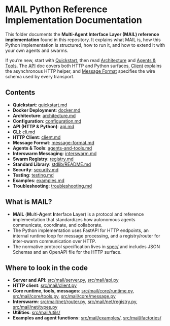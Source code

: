 # MAIL Python Reference Implementation Documentation

This folder documents the **Multi‑Agent Interface Layer (MAIL) reference implementation** found in this repository. It explains what MAIL is, how this Python implementation is structured, how to run it, and how to extend it with your own agents and swarms.

If you’re new, start with [Quickstart](/docs/quickstart.md), then read [Architecture](/docs/architecture.md) and [Agents & Tools](/docs/agents-and-tools.md). The [API](/docs/api.md) doc covers both HTTP and Python surfaces, [Client](/docs/client.md) explains the asynchronous HTTP helper, and [Message Format](/docs/message-format.md) specifies the wire schema used by every transport.

## Contents
- **Quickstart**: [quickstart.md](/docs/quickstart.md)
- **Docker Deployment**: [docker.md](/docs/docker.md)
- **Architecture**: [architecture.md](/docs/architecture.md)
- **Configuration**: [configuration.md](/docs/configuration.md)
- **API (HTTP & Python)**: [api.md](/docs/api.md)
- **CLI**: [cli.md](/docs/cli.md)
- **HTTP Client**: [client.md](/docs/client.md)
- **Message Format**: [message-format.md](/docs/message-format.md)
- **Agents & Tools**: [agents-and-tools.md](/docs/agents-and-tools.md)
- **Interswarm Messaging**: [interswarm.md](/docs/interswarm.md)
- **Swarm Registry**: [registry.md](/docs/registry.md)
- **Standard Library**: [stdlib/README.md](/docs/stdlib/README.md)
- **Security**: [security.md](/docs/security.md)
- **Testing**: [testing.md](/docs/testing.md)
- **Examples**: [examples.md](/docs/examples.md)
- **Troubleshooting**: [troubleshooting.md](/docs/troubleshooting.md)

## What is MAIL?
- **MAIL** (**M**ulti‑**A**gent **I**nterface **L**ayer) is a protocol and reference implementation that standardizes how autonomous agents communicate, coordinate, and collaborate.
- The Python implementation uses FastAPI for HTTP endpoints, an internal runtime loop for message processing, and a registry/router for inter‑swarm communication over HTTP.
- The normative protocol specification lives in [spec/](/spec/SPEC.md) and includes JSON Schemas and an OpenAPI file for the HTTP surface.

## Where to look in the code
- **Server and API**: [src/mail/server.py](/src/mail/server.py), [src/mail/api.py](/src/mail/api.py)
- **HTTP client**: [src/mail/client.py](/src/mail/client.py)
- **Core runtime, tools, messages**: [src/mail/core/runtime.py](/src/mail/core/runtime.py), [src/mail/core/tools.py](/src/mail/core/tools.py), [src/mail/core/message.py](/src/mail/core/message.py)
- **Interswarm**: [src/mail/net/router.py](/src/mail/net/router.py), [src/mail/net/registry.py](/src/mail/net/registry.py), [src/mail/net/types.py](/src/mail/net/types.py)
- **Utilities**: [src/mail/utils/](/src/mail/utils/__init__.py)
- **Examples and agent functions**: [src/mail/examples/](/src/mail/examples/__init__.py), [src/mail/factories/](/src/mail/factories/__init__.py)
